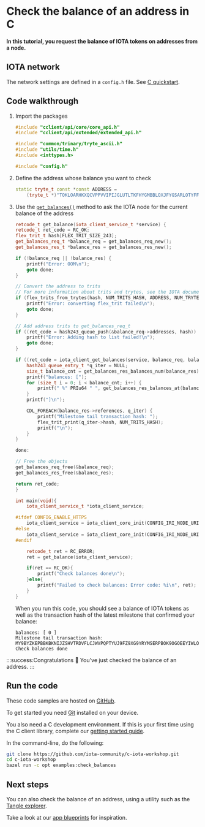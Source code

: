 # Check the balance of an address in C

**In this tutorial, you request the balance of IOTA tokens on addresses from a node.**

## IOTA network

The network settings are defined in a `config.h` file. See [C quickstart](root://client-libraries/1.0/getting-started/c-quickstart.md).

## Code walkthrough

1. Import the packages

    ```cpp
    #include "cclient/api/core/core_api.h"
    #include "cclient/api/extended/extended_api.h"

    #include "common/trinary/tryte_ascii.h"
    #include "utils/time.h"
    #include <inttypes.h>

    #include "config.h"
    ```

2. Define the address whose balance you want to check

    ```cpp
    static tryte_t const *const ADDRESS =
        (tryte_t *)"TOKLOARHKXQCVPPVVIPIJGLUTLTKFHYGMBBLOXJFYGSARLOTYFFSDZNYCOBOCNPGRMJWZCQBNOROUCE9G";
    ```

3. Use the [`get_balances()`](https://github.com/iotaledger/iota.c/blob/master/cclient/api/core/get_balances.h) method to ask the IOTA node for the current balance of the address

    ```cpp
    retcode_t get_balance(iota_client_service_t *service) {
    retcode_t ret_code = RC_OK;
    flex_trit_t hash[FLEX_TRIT_SIZE_243];
    get_balances_req_t *balance_req = get_balances_req_new();
    get_balances_res_t *balance_res = get_balances_res_new();

    if (!balance_req || !balance_res) {
        printf("Error: OOM\n");
        goto done;
    }

    // Convert the address to trits
    // For more information about trits and trytes, see the IOTA documentation portal: https://docs.iota.org/docs/getting-started/0.1/introduction/ternary
    if (flex_trits_from_trytes(hash, NUM_TRITS_HASH, ADDRESS, NUM_TRYTES_HASH, NUM_TRYTES_HASH) == 0) {
        printf("Error: converting flex_trit failed\n");
        goto done;
    }

    // Add address trits to get_balances_req_t
    if ((ret_code = hash243_queue_push(&balance_req->addresses, hash)) != RC_OK) {
        printf("Error: Adding hash to list failed!\n");
        goto done;
    }

    if ((ret_code = iota_client_get_balances(service, balance_req, balance_res)) == RC_OK) {
        hash243_queue_entry_t *q_iter = NULL;
        size_t balance_cnt = get_balances_res_balances_num(balance_res);
        printf("balances: [");
        for (size_t i = 0; i < balance_cnt; i++) {
            printf(" %" PRIu64 " ", get_balances_res_balances_at(balance_res, i));
        }
        printf("]\n");

        CDL_FOREACH(balance_res->references, q_iter) {
            printf("Milestone tail transaction hash: ");
            flex_trit_print(q_iter->hash, NUM_TRITS_HASH);
            printf("\n");
        }
    }

    done:

    // Free the objects
    get_balances_req_free(&balance_req);
    get_balances_res_free(&balance_res);

    return ret_code;
    }

    int main(void){
        iota_client_service_t *iota_client_service;

    #ifdef CONFIG_ENABLE_HTTPS
        iota_client_service = iota_client_core_init(CONFIG_IRI_NODE_URI, CONFIG_IRI_NODE_PORT, TLS_CERTIFICATE_PEM);
    #else
        iota_client_service = iota_client_core_init(CONFIG_IRI_NODE_URI, CONFIG_IRI_NODE_PORT, NULL);
    #endif

        retcode_t ret = RC_ERROR;
        ret = get_balance(iota_client_service);

        if(ret == RC_OK){
            printf("Check balances done\n");
        }else{
            printf("Failed to check balances: Error code: %i\n", ret);
        }
    }
    ```

    When you run this code, you should see a balance of IOTA tokens as well as the transaction hash of the latest milestone that confirmed your balance:

    ```
    balances: [ 0 ]
    Milestone tail transaction hash: MY9BYZKEPBBKBKNIJZSHVTRDVFLCJWVPQPTYUJ9FZ9XG9YRYMSERPBOK9OGOEEYIWLOCHOJNLRKIXW999
    Check balances done
    ```

:::success:Congratulations :tada:
You've just checked the balance of an address.
:::

## Run the code

These code samples are hosted on [GitHub](https://github.com/iota-community/c-iota-workshop).

To get started you need [Git](https://git-scm.com/book/en/v2/Getting-Started-Installing-Git) installed on your device.

You also need a C development environment. If this is your first time using the C client library, complete our [getting started guide](root://client-libraries/1.0/getting-started/c-quickstart.md).

In the command-line, do the following:

```bash
git clone https://github.com/iota-community/c-iota-workshop.git
cd c-iota-workshop
bazel run -c opt examples:check_balances
```

## Next steps

You can also check the balance of an address, using a utility such as the [Tangle explorer](https://utils.iota.org).

Take a look at our [app blueprints](root://blueprints/0.1/introduction/overview.md) for inspiration.